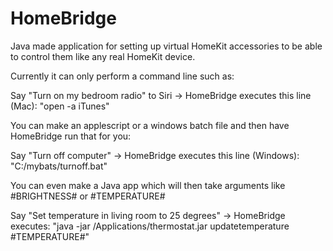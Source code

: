 # HomeBridge
Java made application for setting up virtual HomeKit accessories to be able to control them like any real HomeKit device.

Currently it can only perform a command line such as:

Say "Turn on my bedroom radio" to Siri
-> HomeBridge executes this line (Mac): "open -a iTunes"

You can make an applescript or a windows batch file and then have HomeBridge run that for you:

Say "Turn off computer"
-> HomeBridge executes this line (Windows): "C:/mybats/turnoff.bat"

You can even make a Java app which will then take arguments like #BRIGHTNESS# or #TEMPERATURE#

Say "Set temperature in living room to 25 degrees"
-> HomeBridge executes: "java -jar /Applications/thermostat.jar updatetemperature #TEMPERATURE#"
